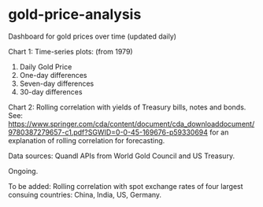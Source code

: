 # gold-price-analysis

Dashboard for gold prices over time (updated daily)

Chart 1: Time-series plots: (from 1979)
1) Daily Gold Price
2) One-day differences
3) Seven-day differences
4) 30-day differences

Chart 2: Rolling correlation with yields of Treasury bills, notes and bonds. 
See: https://www.springer.com/cda/content/document/cda_downloaddocument/9780387279657-c1.pdf?SGWID=0-0-45-169676-p59330694 for an explanation of rolling correlation for forecasting.

Data sources: Quandl APIs from World Gold Council and US Treasury. 

Ongoing. 

To be added:
Rolling correlation with spot exchange rates of four largest consuing countries: China, India, US, Germany.
